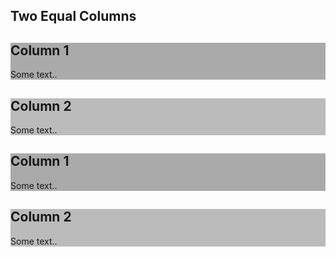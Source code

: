 

<h2>Two Equal Columns</h2>

<div class="row-split">
  <div class="column-split" style="background-color:#aaa;">
    <h2>Column 1</h2>
    <p>Some text..</p>
  </div>
  <div class="column-split" style="background-color:#bbb;">
    <h2>Column 2</h2>
    <p>Some text..</p>
  </div>
  
   <div class="column-split" style="background-color:#aaa;">
    <h2>Column 1</h2>
    <p>Some text..</p>
  </div>
  <div class="column-split" style="background-color:#bbb;">
    <h2>Column 2</h2>
    <p>Some text..</p>
  </div>
</div>

</body>
</html>


